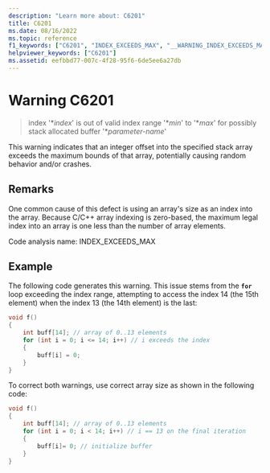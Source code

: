 ```yaml
---
description: "Learn more about: C6201"
title: C6201
ms.date: 08/16/2022
ms.topic: reference
f1_keywords: ["C6201", "INDEX_EXCEEDS_MAX", "__WARNING_INDEX_EXCEEDS_MAX"]
helpviewer_keywords: ["C6201"]
ms.assetid: eefbbd77-007c-4f28-95f6-6de5ee6a27db
---
```

# Warning C6201

> index '\**index*' is out of valid index range '\**min*' to '\**max*' for possibly stack allocated buffer '\**parameter-name*'

This warning indicates that an integer offset into the specified stack array exceeds the maximum bounds of that array, potentially causing random behavior and/or crashes.

## Remarks

One common cause of this defect is using an array's size as an index into the array. Because C/C++ array indexing is zero-based, the maximum legal index into an array is one less than the number of array elements.

Code analysis name: INDEX_EXCEEDS_MAX

## Example

The following code generates this warning. This issue stems from the **`for`** loop exceeding the index range, attempting to access the index 14 (the 15th element) when the index 13 (the 14th element) is the last:

```cpp
void f()
{
    int buff[14]; // array of 0..13 elements
    for (int i = 0; i <= 14; i++) // i exceeds the index
    {
        buff[i] = 0;
    }
}
```

To correct both warnings, use correct array size as shown in the following code:

```cpp
void f()
{
    int buff[14]; // array of 0..13 elements
    for (int i = 0; i < 14; i++) // i == 13 on the final iteration
    {
        buff[i]= 0; // initialize buffer
    }
}
```
